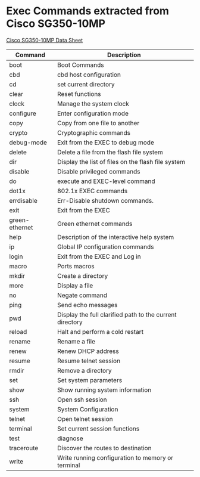 # Exec Commands extracted from Cisco SG350-10MP

[Cisco SG350-10MP Data Sheet](https://www.cisco.com/c/en/us/products/collateral/switches/small-business-smart-switches/data-sheet-c78-737359.html)

|    Command    | Description |
| ------------- | ----------- |
| boot | Boot Commands |
| cbd | cbd host configuration |
| cd | set current directory |
| clear | Reset functions |
| clock | Manage the system clock |
| configure | Enter configuration mode |
| copy | Copy from one file to another |
| crypto | Cryptographic commands |
| debug-mode | Exit from the EXEC to debug mode |
| delete | Delete a file from the flash file system |
| dir | Display the list of files on the flash file system |
| disable | Disable privileged commands |
| do | execute and EXEC-level command |
| dot1x | 802.1x EXEC commands |
| errdisable | Err-Disable shutdown commands. |
| exit | Exit from the EXEC |
| green-ethernet | Green ethernet commands |
| help | Description of the interactive help system |
| ip | Global IP configuration commands |
| login | Exit from the EXEC and Log in |
| macro | Ports macros |
| mkdir | Create a directory |
| more | Display a file |
| no | Negate command |
| ping | Send echo messages |
| pwd | Display the full clarified path to the current directory |
| reload | Halt and perform a cold restart |
| rename | Rename a file |
| renew | Renew DHCP address |
| resume | Resume telnet session |
| rmdir | Remove a directory |
| set | Set system parameters |
| show | Show running system information |
| ssh | Open ssh session |
| system | System Configuration |
| telnet | Open telnet session |
| terminal | Set current session functions |
| test | diagnose |
| traceroute | Discover the routes to destination |
| write | Write running configuration to memory or terminal |
